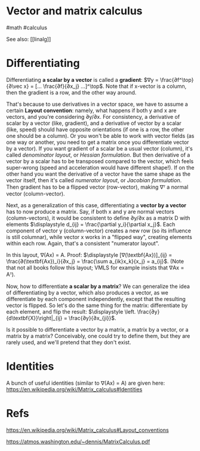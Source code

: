 # Vector and matrix calculus

#math #calculus

See also: [[linalg]]

# Differentiating

Differentiating **a scalar by a vector** is called a **gradient**: $∇y = \frac{∂f^\top}{∂\vec x} = [… \frac{∂f}{∂x_j} …]^\top$. Note that if x-vector is a column, then the gradient is a row, and the other way around.

That's because to use derivatives in a vector space, we have to assume a certain **Layout convention**: namely, what happens if both y and x are vectors, and you're considering ∂y/∂x. For consistency, a derivative of scalar by a vector (like, gradient), and a derivative of vector by a scalar (like, speed) should have opposite orientations (if one is a row, the other one should be a column). Or you won't be able to work with vector fields (as one way or another, you need to get a matrix once you differentiate vector by a vector). If you want gradient of a scalar be a usual vector (column), it's called _denominator layout_, or _Hessian formulation_. But then derivative of a vector by a scalar has to be transposed compared to the vector, which feels super-wrong (speed and acceleration would have different shape!). If on the other hand you want the derivative of a vector have the same shape as the vector itself, then it's called _numerator layout_, or _Jacobian formulation_. Then gradient has to be a flipped vector (row-vector), making ∇ᵀ a normal vector (column-vector). 

Next, as a generalization of this case, differentiating a **vector by a vector** has to now produce a matrix. Say, if both x and y are normal vectors (column-vectors), it would be consistent to define ∂y/∂x as a matrix D with elements  $\displaystyle d_{ij} = \frac{\partial y_i}{\partial x_j}$. Each component of vector y (column-vector) creates a new row (so its influence is still columnar), while vector x works in a "flipped way", creating elements within each row. Again, that's a consistent "numerator layout".

In this layout, ∇(Ax) = A. Proof: $\displaystyle [∇(\textbf{Ax})]_{ij} = \frac{∂(\textbf{Ax})_i}{∂x_j} = \frac{\sum a_{ik}x_k}{x_j} = a_{ij}$. (Note that not all books follow this layout; VMLS for example insists that ∇Ax = Aᵀ).

Now, how to differentiate **a scalar by a matrix**? We can generalize the idea of differentiating by a vector, which also produces a vector, as we differentiate by each component independently, except that the resulting vector is flipped. So let's do the same thing for the matrix: differentiate by each element, and flip the result: $\displaystyle \left. \frac{∂y}{d\textbf{X}}\right|_{ij} = \frac{∂y}{∂x_{ji}}$.

Is it possible to differentiate a vector by a matrix, a matrix by a vector, or a matrix by a matrix? Conceivably, one could try to define them, but they are rarely used, and we'll pretend that they don't exist.

# Identities

A bunch of useful identities (similar to ∇(Ax) = A) are given here:
https://en.wikipedia.org/wiki/Matrix_calculus#Identities

# Refs

https://en.wikipedia.org/wiki/Matrix_calculus#Layout_conventions

https://atmos.washington.edu/~dennis/MatrixCalculus.pdf